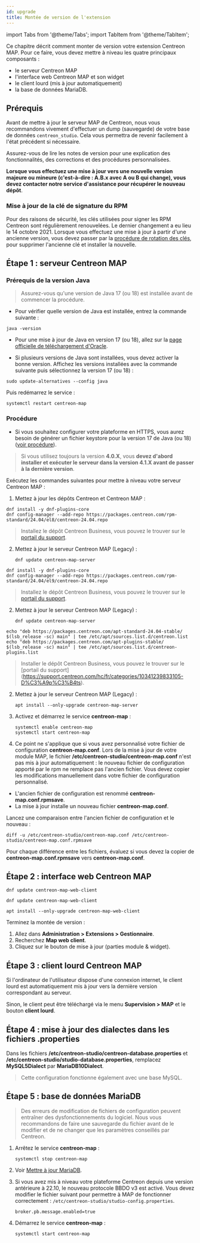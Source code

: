 ```yaml
---
id: upgrade
title: Montée de version de l'extension
---
```


import Tabs from '@theme/Tabs';
import TabItem from '@theme/TabItem';

Ce chapitre décrit comment monter de version votre extension Centreon MAP. Pour ce faire, vous devez mettre à niveau les quatre principaux composants :

- le serveur Centreon MAP
- l'interface web Centreon MAP et son widget
- le client lourd (mis à jour automatiquement)
- la base de données MariaDB.

## Prérequis

Avant de mettre à jour le serveur MAP de Centreon, nous vous recommandons vivement d'effectuer un dump (sauvegarde) de votre base de données `centreon_studio`.
Cela vous permettra de revenir facilement à l'état précédent si nécessaire.

Assurez-vous de lire les notes de version pour une explication des fonctionnalités, des corrections et des procédures personnalisées.

**Lorsque vous effectuez une mise à jour vers une nouvelle version majeure ou mineure (c'est-à-dire : A.B.x avec A ou B qui change), vous devez contacter notre service d'assistance pour récupérer le nouveau dépôt**.

### Mise à jour de la clé de signature du RPM

Pour des raisons de sécurité, les clés utilisées pour signer les RPM Centreon sont régulièrement renouvelées. Le dernier changement a eu lieu le 14 octobre 2021.
Lorsque vous effectuez une mise à jour à partir d'une ancienne version, vous devez passer par la [procédure de rotation des clés](../security/key-rotation.md#existing-installation), pour supprimer l'ancienne clé et installer la nouvelle.

## Étape 1 : serveur Centreon MAP

### Prérequis de la version Java
  > Assurez-vous qu'une version de Java 17 (ou 18) est installée avant de commencer la procédure.
  
  - Pour vérifier quelle version de Java est installée, entrez la commande suivante :
  
  ```shell
  java -version
  ```
  
  - Pour une mise à jour de Java en version 17 (ou 18), allez sur la [page officielle de téléchargement d'Oracle](https://www.oracle.com/java/technologies/downloads/#java17).

  - Si plusieurs versions de Java sont installées, vous devez activer la bonne version. Affichez les versions installées avec la commande suivante puis sélectionnez la version 17 (ou 18) :
  ```shell
  sudo update-alternatives --config java
  ```
  
  Puis redémarrez le service :
  ```shell
  systemctl restart centreon-map
  ```

### Procédure

  - Si vous souhaitez configurer votre plateforme en HTTPS, vous aurez besoin de générer un fichier keystore pour la version 17 de Java (ou 18) ([voir procédure](./secure-your-map-platform.md#configuration-httpstls-avec-une-clé-auto-signée)).

> Si vous utilisez toujours la version **4.0.X**, vous **devez d'abord installer et exécuter le serveur dans la version 4.1.X avant de passer à la dernière version**.

Exécutez les commandes suivantes pour mettre à niveau votre serveur Centreon MAP :

1. Mettez à jour les dépôts Centreon et Centreon MAP :

<Tabs groupId="sync">
<TabItem value="Alma / RHEL / Oracle Linux 8" label="Alma / RHEL / Oracle Linux 8">

```shell
dnf install -y dnf-plugins-core
dnf config-manager --add-repo https://packages.centreon.com/rpm-standard/24.04/el8/centreon-24.04.repo
```

> Installez le dépôt Centreon Business, vous pouvez le trouver sur le [portail du support](https://support.centreon.com/hc/fr/categories/10341239833105-D%C3%A9p%C3%B4ts).

2. Mettez à jour le serveur Centreon MAP (Legacy) :

    ```shell
    dnf update centreon-map-server
    ```

</TabItem>
<TabItem value="Alma / RHEL / Oracle Linux 9" label="Alma / RHEL / Oracle Linux 9">

```shell
dnf install -y dnf-plugins-core
dnf config-manager --add-repo https://packages.centreon.com/rpm-standard/24.04/el9/centreon-24.04.repo
```

> Installez le dépôt Centreon Business, vous pouvez le trouver sur le [portail du support](https://support.centreon.com/hc/fr/categories/10341239833105-D%C3%A9p%C3%B4ts).

2. Mettez à jour le serveur Centreon MAP (Legacy) :

    ```shell
    dnf update centreon-map-server
    ```

</TabItem>
<TabItem value="Debian 11 & 12" label="Debian 11 & 12">

```shell
echo "deb https://packages.centreon.com/apt-standard-24.04-stable/ $(lsb_release -sc) main" | tee /etc/apt/sources.list.d/centreon.list
echo "deb https://packages.centreon.com/apt-plugins-stable/ $(lsb_release -sc) main" | tee /etc/apt/sources.list.d/centreon-plugins.list
```

> Installer le dépôt Centreon Business, vous pouvez le trouver sur le [portail du support] (https://support.centreon.com/hc/fr/categories/10341239833105-D%C3%A9p%C3%B4ts).

2. Mettez à jour le serveur Centreon MAP (Legacy) :

    ```shell
    apt install --only-upgrade centreon-map-server
    ```

</TabItem>
</Tabs>

3. Activez et démarrez le service **centreon-map** :

    ```shell
    systemctl enable centreon-map
    systemctl start centreon-map
    ```

4. Ce point ne s'applique que si vous avez personnalisé votre fichier de configuration **centreon-map.conf**.
Lors de la mise à jour de votre module MAP, le fichier **/etc/centreon-studio/centreon-map.conf** n'est pas mis à jour automatiquement : le nouveau fichier de configuration apporté par le rpm ne remplace pas l'ancien fichier.
Vous devez copier les modifications manuellement dans votre fichier de configuration personnalisé.

  * L'ancien fichier de configuration est renommé **centreon-map.conf.rpmsave**.
  * La mise à jour installe un nouveau fichier **centreon-map.conf**.

  Lancez une comparaison entre l'ancien fichier de configuration et le nouveau :

  ```shell
  diff -u /etc/centreon-studio/centreon-map.conf /etc/centreon-studio/centreon-map.conf.rpmsave
  ```

  Pour chaque différence entre les fichiers, évaluez si vous devez la copier de **centreon-map.conf.rpmsave** vers **centreon-map.conf**.

## Étape 2 : interface web Centreon MAP

<Tabs groupId="sync">
<TabItem value="Alma / RHEL / Oracle Linux 8" label="Alma / RHEL / Oracle Linux 8">

```shell
dnf update centreon-map-web-client
```

</TabItem>
<TabItem value="Alma / RHEL / Oracle Linux 9" label="Alma / RHEL / Oracle Linux 9">

```shell
dnf update centreon-map-web-client
```

</TabItem>
<TabItem value="Debian 11 & 12" label="Debian 11 & 12">

```shell
apt install --only-upgrade centreon-map-web-client
```

</TabItem>
</Tabs>

Terminez la montée de version :

1. Allez dans **Administration > Extensions > Gestionnaire**.
2. Recherchez **Map web client**.
3. Cliquez sur le bouton de mise à jour (parties module & widget).

## Étape 3 : client lourd Centreon MAP

Si l'ordinateur de l'utilisateur dispose d'une connexion internet, le client lourd est automatiquement mis à jour vers la dernière version correspondant au serveur.

Sinon, le client peut être téléchargé via le menu **Supervision > MAP** et le bouton **client lourd**.

## Étape 4 : mise à jour des dialectes dans les fichiers .properties

Dans les fichiers **/etc/centreon-studio/centreon-database.properties** et **/etc/centreon-studio/studio-database.properties**, remplacez  **MySQL5Dialect** par **MariaDB10Dialect**.

> Cette configuration fonctionne également avec une base MySQL.

## Étape 5 : base de données MariaDB

> Des erreurs de modification de fichiers de configuration peuvent entraîner des dysfonctionnements du logiciel. Nous vous recommandons de faire une sauvegarde du fichier avant de le modifier et de ne changer que les paramètres conseillés par Centreon.

1. Arrêtez le service **centreon-map** :

    ```shell
    systemctl stop centreon-map
    ```

2. Voir [Mettre à jour MariaDB](../upgrade/upgrade-mariadb.md).

3. Si vous avez mis à niveau votre plateforme Centreon depuis une version antérieure à 22.10, le nouveau protocole BBDO v3 est activé.
Vous devez modifier le fichier suivant pour permettre à MAP de fonctionner correctement : `/etc/centreon-studio/studio-config.properties`.

   ```text
   broker.pb.message.enabled=true
   ```

4. Démarrez le service **centreon-map** :

    ```shell
    systemctl start centreon-map
    ```
